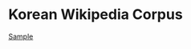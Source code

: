 # Korean Wikipedia Corpus
 
[Sample](../sample/kowiki.txt)
 
<!-- MARKDOWN-AUTO-DOCS:START (CODE:src=../../../ekorpkit/resources/corpora/kowiki.yaml) --> 
<!-- MARKDOWN-AUTO-DOCS:END -->
